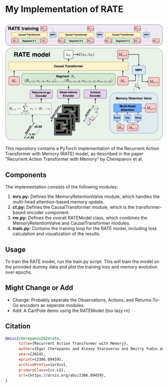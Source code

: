 # My Implementation of RATE

![Architecture](./arch.png)

This repository contains a PyTorch implementation of the Recurrent Action Transformer with Memory (RATE) model, as described in the paper "Recurrent Action Transformer with Memory" by Cherepanov et al.

## Components

The implementation consists of the following modules:

1. **mrv.py:** Defines the MemoryRetentionValve module, which handles the multi-head attention-based memory update.
2. **ct.py:** Defines the CausalTransformer module, which is the transformer-based encoder component.
3. **rm.py:** Defines the overall RATEModel class, which combines the MemoryRetentionValve and CausalTransformer modules.
4. **train.py:** Contains the training loop for the RATE model, including loss calculation and visualization of the results.

## Usage

To train the RATE model, run the train.py script. This will train the model on the provided dummy data and plot the training loss and memory evolution over epochs.

## Might Change or Add

- Change: Probably seperate the Observations, Actions, and Returns-To-Go encoders as seperate modules.
- Add: A CartPole demo using the RATEModel (too lazy rn)

## Citation

```bibtex
@misc{cherepanov2024rate,
      title={Recurrent Action Transformer with Memory}, 
      author={Egor Cherepanov and Alexey Staroverov and Dmitry Yudin and Alexey K. Kovalev and Aleksandr I. Panov},
      year={2024},
      eprint={2306.09459},
      archivePrefix={arXiv},
      primaryClass={cs.LG},
      url={https://arxiv.org/abs/2306.09459}, 
}
```
